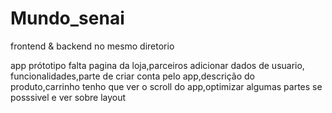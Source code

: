 # Mundo_senai
frontend & backend no mesmo diretorio

app prótotipo falta pagina da loja,parceiros adicionar dados de usuario, funcionalidades,parte de criar conta pelo app,descrição do produto,carrinho
tenho que ver o scroll do app,optimizar algumas partes se posssivel e ver sobre layout

